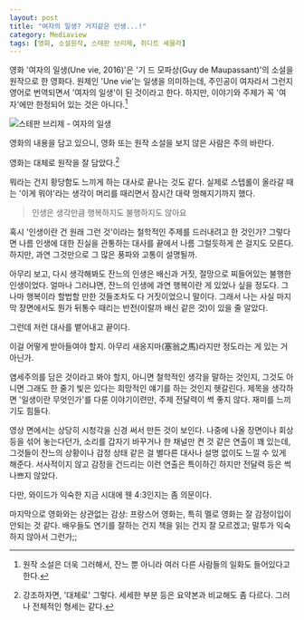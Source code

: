 ```yaml
---
layout: post
title: "여자의 일생? 거지같은 인생...!"
category: Mediaview
tags: [영화, 소설원작, 스테판 브리제, 쥐디트 셰믈라]
---
```


영화 '여자의 일생(Une vie, 2016)'은 '기 드 모파상(Guy de Maupassant)'의 소설을 원작으로 한 영화다.
원제인 'Une vie'는 일생을 의미하는데, 주인공이 여자라서 그런지 영어로 번역되면서 '여자의 일생'이 된 것이라고 한다.
하지만, 이야기와 주제가 꼭 '여자'에만 한정되어 있는 것은 아니다.[^1]

[^1]: 원작 소설은 더욱 그러해서, 잔느 뿐 아니라 여러 다른 사람들의 일화도 들어있다고 한다.


![스테판 브리제 - 여자의 일생](https://lh3.googleusercontent.com/-ZAzINdubiLs/WOnpv9VCURI/AAAAAAAATVU/Gfs6jxkMIgQ1zuE6P-2bcuK9t2LiAvrHACE0/s360/une-vie-movie-2016-poster.jpg "기 드 모파상의 소설을 영화화했다.")


<div class="im im-warning">
영화의 내용을 담고 있으니, 영화 또는 원작 소설을 보지 않은 사람은 주의 바란다.
</div>


영화는 대체로 원작을 잘 담았다.[^2]

[^2]: 강조하자면, '대체로' 그렇다. 세세한 부분 등은 요약본과 비교해도 좀 다르다. 그러나 전체적인 형세는 같다.

뭐라는 건지 황당함도 느끼게 하는 대사로 끝나는 것도 같다.
실제로 스텝롤이 올라갈 때는 '이게 뭐야'라는 생각이 머리를 때리면서 잠시간 대략 멍해지기까지 했다.

> 인생은 생각만큼 행복하지도 불행하지도 않아요

혹시 '인생이란 건 원래 그런 것'이라는 철학적인 주제를 드러내려고 한 것인가?
그렇다면 나름 인생에 대한 진실을 관통하는 대사를 끝에서 나름 그럴듯하게 쓴 걸지도 모른다.
하지만, 과연 그것만으로 그 많은 풍파와 고통이 설명될까.

아무리 보고, 다시 생각해봐도 잔느의 인생은 배신과 거짓, 절망으로 찌들어있는 불행한 인생이었다.
얼마나 그러냐면, 잔느의 인생에 과연 행복이란 게 있었나 싶을 정도다.
그나마 행복이라 할법할 만한 것들조차도 다 거짓이었으니 말이다.
그래서 나는 사실 마지막 장면에서도 뭔가 뒤통수 때리는 반전(이랄까 배신 같은 것)이 있을 줄 알았다.
<!--
예를 들면,
로잘리의 말대로 모든 게 다 거짓이고 흥청망청 향락에만 빠져 있었다던가,
모든 것은 로잘리의 음모로 잔느의 재산을 바닥까지 긁어내기 위한 것이었다던가,
또는 그 손주도 사실 로잘리의 핏줄이었다던가
-->
그런데 저런 대사를 뱉어내고 끝이다.

이걸 어떻게 받아들여야 할지.
아무리 새옹지마(塞翁之馬)라지만 정도라는 게 있는 거 아닌가.

염세주의를 담은 것이라고 봐야 할지,
아니면 철학적인 생각을 말하는 것인지,
그것도 아니면 그래도 한 줄기 빛은 있다는 희망적인 얘기를 하는 것인지 헷갈린다.
제목을 생각하면 '일생이란 무엇인가'를 다룬 이야기이련만, 주제 전달력이 썩 좋지 않다.
재미를 느끼기도 힘들다.

영상 면에서는 상당히 시청각을 신경 써서 만든 것이 보인다.
나중에 나올 장면이나 회상 등을 섞어 놓는다던가,
소리를 갑자기 바꾸거나 한 채널만 켠 것 같은 연출이 꽤 있는데,
그것들이 잔느의 상황이나 감정 상태 같은 걸 별다른 대사나 설명 없이도 느낄 수 있게 해준다.
서사적이지 않고 감정을 건드리는 이런 연출은 특이하긴 하지만
전달력 등은 썩 나쁘지 않았다.

다만, 와이드가 익숙한 지금 시대에 웬 4:3인지는 좀 의문이다.

마지막으로 영화와는 상관없는 감상:
프랑스어 영화는, 특히 멜로 영화는 잘 감정이입이 안되는 것 같다.
배우들도 연기를 잘하는 건지 책을 읽는 건지 잘 모르겠고;
말투가 익숙하지 않아서 그런가;;
